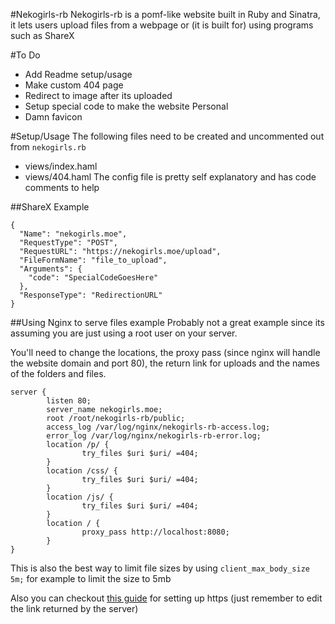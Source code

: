 #Nekogirls-rb
Nekogirls-rb is a pomf-like website built in Ruby and Sinatra,
 it lets users upload files from a webpage or (it is built for) using programs
 such as ShareX


#To Do
* Add Readme setup/usage
* Make custom 404 page
* Redirect to image after its uploaded
* Setup special code to make the website Personal
* Damn favicon

#Setup/Usage
The following files need to be created and uncommented out from `nekogirls.rb`
* views/index.haml
* views/404.haml
The config file is pretty self explanatory and has code comments to help

##ShareX Example
```
{
  "Name": "nekogirls.moe",
  "RequestType": "POST",
  "RequestURL": "https://nekogirls.moe/upload",
  "FileFormName": "file_to_upload",
  "Arguments": {
    "code": "SpecialCodeGoesHere"
  },
  "ResponseType": "RedirectionURL"
}
```

##Using Nginx to serve files example
Probably not a great example since its assuming you are just using a root user on your server.

You'll need to change the locations, the proxy pass (since nginx will handle the website domain and port 80), the return link for uploads and the names of the folders and files.

```
server {
        listen 80;
        server_name nekogirls.moe;
        root /root/nekogirls-rb/public;
        access_log /var/log/nginx/nekogirls-rb-access.log;
        error_log /var/log/nginx/nekogirls-rb-error.log;
        location /p/ {
                try_files $uri $uri/ =404;
        }
        location /css/ {
                try_files $uri $uri/ =404;
        }
        location /js/ {
                try_files $uri $uri/ =404;
        }
        location / {
                proxy_pass http://localhost:8080;
        }
}
```

This is also the best way to limit file sizes by using `client_max_body_size 5m;` for example to limit the size to 5mb

Also you can checkout [this guide](https://www.digitalocean.com/community/tutorials/how-to-secure-nginx-with-let-s-encrypt-on-ubuntu-14-04) for setting up https (just remember to edit the link returned by the server)
